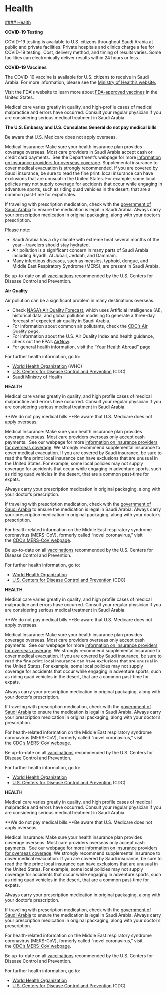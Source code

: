 # Health

[#### Health](javascript:void(0); "Health")

**COVID-19 Testing**

COVID-19 testing is available to U.S. citizens throughout Saudi Arabia at public and private facilities. Private hospitals and clinics charge a fee for COVID-19 testing.  Cost, delivery method, and timing of results varies. Some facilities can electronically deliver results within 24 hours or less.

**COVID-19 Vaccines**

The COVID-19 vaccine is available for U.S. citizens to receive in Saudi Arabia. For more information, please see the [Ministry of Health’s website.](https://www.moh.gov.sa/)

Visit the FDA's website to learn more about [FDA-approved vaccines](http://ilga.org/) in the United States.

Medical care varies greatly in quality, and high-profile cases of medical malpractice and errors have occurred. Consult your regular physician if you are considering serious medical treatment in Saudi Arabia.

**The U.S. Embassy and U.S. Consulates General do not pay medical bills**

Be aware that U.S. Medicare does not apply overseas.

Medical Insurance: Make sure your health insurance plan provides coverage overseas. Most care providers in Saudi Arabia accept cash or credit card payments.  See the Department’s webpage for more [information on insurance providers for overseas coverage](http://travel.state.gov/content/passports/en/go/health/insurance-providers.html). Supplemental insurance to cover medical evacuation is strongly recommended. If you are covered by Saudi insurance, be sure to read the fine print: local insurance can have exclusions that are unusual in the United States. For example, some local policies may not supply coverage for accidents that occur while engaging in adventure sports, such as riding quad vehicles in the desert, that are a common past-time for expatriates.

If traveling with prescription medication, check with the [government of Saudi Arabia](https://saudiembassy.net/bringing-prescription-drugs-kingdom-saudi-arabia) to ensure the medication is legal in Saudi Arabia. Always carry your prescription medication in original packaging, along with your doctor’s prescription.

Please note:

* Saudi Arabia has a dry climate with extreme heat several months of the year – travelers should stay hydrated.
* Air pollution is a significant concern in many parts of Saudi Arabia including Riyadh, Al Jubail, Jeddah, and Dammam.
* Many infectious diseases, such as measles, typhoid, dengue, and Middle East Respiratory Syndrome (MERS), are present in Saudi Arabia.

Be up-to-date on all [vaccinations](http://wwwnc.cdc.gov/travel/page/vaccinations.htm) recommended by the U.S. Centers for Disease Control and Prevention.

**Air Quality**

Air pollution can be a significant problem in many destinations overseas.

* Check [NASA’s Air Quality Forecast](https://aeronet.gsfc.nasa.gov/new_web/aqforecast), which uses Artificial Intelligence (AI), historical data, and global pollution modeling to generate a three-day forecast of expected air quality in Saudi Arabia.
* For information about common air pollutants, check the [CDC’s Air Quality page](https://www.cdc.gov/air-quality/pollutants/).
* For information about the U.S. Air Quality Index and health guidance, check out the EPA’s [AirNow](https://www.airnow.gov/aqi/aqi-basics/).
* For general health information, visit the “[Your Health Abroad](https://travel.state.gov/content/travel/en/international-travel/before-you-go/your-health-abroad.html)” page.

For further health information, go to:

* [World Health Organization](https://www.who.int/countries) (WHO)
* [U.S. Centers for Disease Control and Prevention](http://wwwnc.cdc.gov/travel/page/vaccinations.htm) (CDC)
* [Saudi Ministry of Health](https://www.moh.gov.sa/en/Pages/Default.aspx)

**HEALTH**

Medical care varies greatly in quality, and high profile cases of medical malpractice and errors have occurred. Consult your regular physician if you are considering serious medical treatment in Saudi Arabia.

**We do not pay medical bills.**Be aware that U.S. Medicare does not apply overseas.

Medical Insurance: Make sure your health insurance plan provides coverage overseas. Most care providers overseas only accept cash payments.  See our webpage for more [information on insurance providers for overseas coverage](http://travel.state.gov/content/passports/en/go/health/insurance-providers.html). We strongly recommend supplemental insurance to cover medical evacuation. If you are covered by Saudi insurance, be sure to read the fine print: local insurance can have exclusions that are unusual in the United States. For example, some local policies may not supply coverage for accidents that occur while engaging in adventure sports, such as riding quad vehicles in the desert, that are a common past-time for expats.

Always carry your prescription medication in original packaging, along with your doctor’s prescription.

If traveling with prescription medication, check with the [government of Saudi Arabia](https://mdma.sfda.gov.sa/ListedProducts.aspx) to ensure the medication is legal in Saudi Arabia. Always carry your prescription medication in original packaging, along with your doctor’s prescription.

For health-related information on the Middle East respiratory syndrome coronavirus (MERS-CoV), formerly called “novel coronavirus,” visit the [CDC’s MERS-CoV webpage](http://wwwnc.cdc.gov/travel/notices/watch/coronavirus-saudi-arabia-qatar).

Be up-to-date on all [vaccinations](http://wwwnc.cdc.gov/travel/page/vaccinations.htm) recommended by the U.S. Centers for Disease Control and Prevention.

For further health information, go to:

* [World Health Organization](http://www.who.int/ith/en/index.html)
* [U.S. Centers for Disease Control and Prevention](http://wwwnc.cdc.gov/travel/) (CDC)

**HEALTH**

Medical care varies greatly in quality, and high profile cases of medical malpractice and errors have occurred. Consult your regular physician if you are considering serious medical treatment in Saudi Arabia.

**We do not pay medical bills.**Be aware that U.S. Medicare does not apply overseas.

Medical Insurance: Make sure your health insurance plan provides coverage overseas. Most care providers overseas only accept cash payments.  See our webpage for more [information on insurance providers for overseas coverage](http://travel.state.gov/content/passports/en/go/health/insurance-providers.html). We strongly recommend supplemental insurance to cover medical evacuation. If you are covered by Saudi insurance, be sure to read the fine print: local insurance can have exclusions that are unusual in the United States. For example, some local policies may not supply coverage for accidents that occur while engaging in adventure sports, such as riding quad vehicles in the desert, that are a common past-time for expats.

Always carry your prescription medication in original packaging, along with your doctor’s prescription.

If traveling with prescription medication, check with the [government of Saudi Arabia](https://mdma.sfda.gov.sa/ListedProducts.aspx) to ensure the medication is legal in Saudi Arabia. Always carry your prescription medication in original packaging, along with your doctor’s prescription.

For health-related information on the Middle East respiratory syndrome coronavirus (MERS-CoV), formerly called “novel coronavirus,” visit the [CDC’s MERS-CoV webpage](http://wwwnc.cdc.gov/travel/notices/watch/coronavirus-saudi-arabia-qatar).

Be up-to-date on all [vaccinations](http://wwwnc.cdc.gov/travel/page/vaccinations.htm) recommended by the U.S. Centers for Disease Control and Prevention.

For further health information, go to:

* [World Health Organization](http://www.who.int/ith/en/index.html)
* [U.S. Centers for Disease Control and Prevention](http://wwwnc.cdc.gov/travel/) (CDC)

**HEALTH**

Medical care varies greatly in quality, and high profile cases of medical malpractice and errors have occurred. Consult your regular physician if you are considering serious medical treatment in Saudi Arabia.

**We do not pay medical bills.**Be aware that U.S. Medicare does not apply overseas.

Medical Insurance: Make sure your health insurance plan provides coverage overseas. Most care providers overseas only accept cash payments.  See our webpage for more [information on insurance providers for overseas coverage](http://travel.state.gov/content/passports/en/go/health/insurance-providers.html). We strongly recommend supplemental insurance to cover medical evacuation. If you are covered by Saudi insurance, be sure to read the fine print: local insurance can have exclusions that are unusual in the United States. For example, some local policies may not supply coverage for accidents that occur while engaging in adventure sports, such as riding quad vehicles in the desert, that are a common past-time for expats.

Always carry your prescription medication in original packaging, along with your doctor’s prescription.

If traveling with prescription medication, check with the [government of Saudi Arabia](https://mdma.sfda.gov.sa/ListedProducts.aspx) to ensure the medication is legal in Saudi Arabia. Always carry your prescription medication in original packaging, along with your doctor’s prescription.

For health-related information on the Middle East respiratory syndrome coronavirus (MERS-CoV), formerly called “novel coronavirus,” visit the [CDC’s MERS-CoV webpage](http://wwwnc.cdc.gov/travel/notices/watch/coronavirus-saudi-arabia-qatar).

Be up-to-date on all [vaccinations](http://wwwnc.cdc.gov/travel/page/vaccinations.htm) recommended by the U.S. Centers for Disease Control and Prevention.

For further health information, go to:

* [World Health Organization](http://www.who.int/ith/en/index.html)
* [U.S. Centers for Disease Control and Prevention](http://wwwnc.cdc.gov/travel/) (CDC)